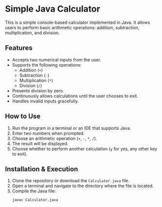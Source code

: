 # Simple Java Calculator 

This is a simple console-based calculator implemented in Java. It allows users to perform basic arithmetic operations: addition, subtraction, multiplication, and division.

##  Features
- Accepts two numerical inputs from the user.
- Supports the following operations:
  - Addition (`+`)
  - Subtraction (`-`)
  - Multiplication (`*`)
  - Division (`/`)
- Prevents division by zero.
- Continuously allows calculations until the user chooses to exit.
- Handles invalid inputs gracefully.

##  How to Use
1. Run the program in a terminal or an IDE that supports Java.
2. Enter two numbers when prompted.
3. Choose an arithmetic operation (`+`, `-`, `*`, `/`).
4. The result will be displayed.
5. Choose whether to perform another calculation (`y` for yes, any other key to exit).

##  Installation & Execution
1. Clone the repository or download the `Calculator.java` file.
2. Open a terminal and navigate to the directory where the file is located.
3. Compile the Java file:
   ```sh
   javac Calculator.java
